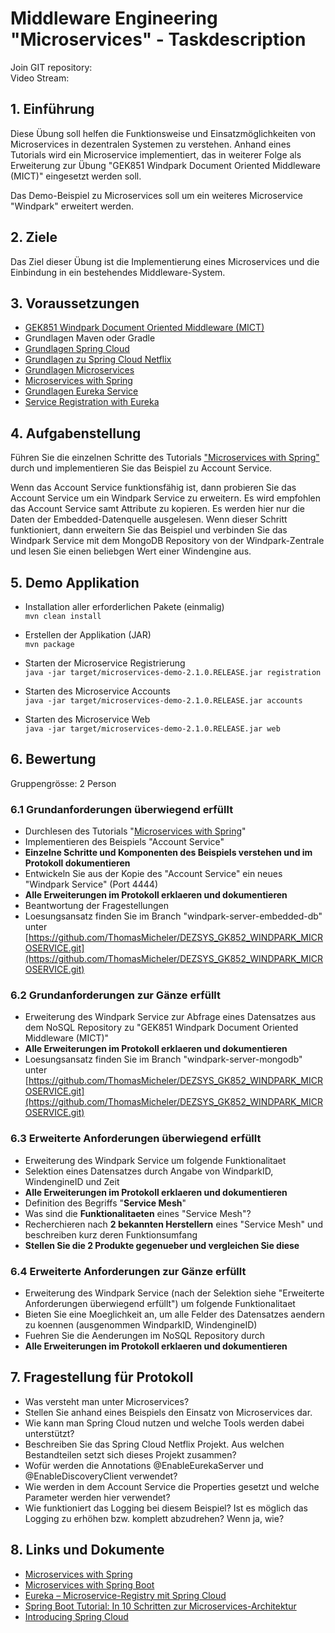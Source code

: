 # Middleware Engineering "Microservices" - Taskdescription  

Join GIT repository:   
Video Stream:  


## 1. Einführung

Diese Übung soll helfen die Funktionsweise und Einsatzmöglichkeiten von Microservices in dezentralen Systemen zu verstehen. Anhand eines Tutorials wird ein Microservice implementiert, das in weiterer Folge als Erweiterung zur Übung "GEK851 Windpark Document Oriented Middleware (MICT)" eingesetzt werden soll.

Das Demo-Beispiel zu Microservices soll um ein weiteres Microservice "Windpark" erweitert werden.


## 2. Ziele

Das Ziel dieser Übung ist die Implementierung eines Microservices und die Einbindung in ein bestehendes Middleware-System.

## 3. Voraussetzungen

* [GEK851 Windpark Document Oriented Middleware (MICT)](https://elearning.tgm.ac.at/mod/assign/view.php?id=168719)
* Grundlagen Maven oder Gradle
* [Grundlagen Spring Cloud](https://spring.io/)
* [Grundlagen zu Spring Cloud Netflix](http://cloud.spring.io/spring-cloud-static/Greenwich.SR1/multi/multi__spring_cloud_netflix.html)
* [Grundlagen Microservices](https://www.edureka.co/blog/what-is-microservices/)
* [Microservices with Spring](https://spring.io/blog/2015/07/14/microservices-with-spring)
* [Grundlagen Eureka Service](https://spring.io/guides/gs/service-registration-and-discovery/)
* [Service Registration with Eureka](https://www.tutorialspoint.com/spring_boot/spring_boot_service_registration_with_eureka.htm)


## 4. Aufgabenstellung

Führen Sie die einzelnen Schritte des Tutorials ["Microservices with Spring"](https://spring.io/blog/2015/07/14/microservices-with-spring) durch und implementieren Sie das Beispiel zu Account Service.

Wenn das Account Service funktionsfähig ist, dann probieren Sie das Account Service um ein Windpark Service zu erweitern. Es wird empfohlen das Account Service samt Attribute zu kopieren. Es werden hier nur die Daten der Embedded-Datenquelle ausgelesen. Wenn dieser Schritt funktioniert, dann erweitern Sie das Beispiel und verbinden Sie das Windpark Service mit dem MongoDB Repository von der Windpark-Zentrale und lesen Sie einen beliebgen Wert einer Windengine aus.

## 5. Demo Applikation

* Installation aller erforderlichen Pakete (einmalig)  
  `mvn clean install`

* Erstellen der Applikation (JAR)  
  `mvn package`

* Starten der Microservice Registrierung   
  `java -jar target/microservices-demo-2.1.0.RELEASE.jar registration`

* Starten des Microservice Accounts  
  `java -jar target/microservices-demo-2.1.0.RELEASE.jar accounts`

* Starten des Microservice Web  
  `java -jar target/microservices-demo-2.1.0.RELEASE.jar web`

## 6. Bewertung
Gruppengrösse: 2 Person  

### 6.1 Grundanforderungen **überwiegend erfüllt**
- Durchlesen des Tutorials "[Microservices with Spring](https://spring.io/blog/2015/07/14/microservices-with-spring)"
- Implementieren des Beispiels "Account Service"
- **Einzelne Schritte und Komponenten des Beispiels verstehen und im Protokoll dokumentieren**
- Entwickeln Sie aus der Kopie des "Account Service" ein neues "Windpark Service" (Port 4444)
- **Alle Erweiterungen im Protokoll erklaeren und dokumentieren**
- Beantwortung der Fragestellungen  
- Loesungsansatz finden Sie im Branch "windpark-server-embedded-db" unter [https://github.com/ThomasMicheler/DEZSYS_GK852_WINDPARK_MICROSERVICE.git](https://github.com/ThomasMicheler/DEZSYS_GK852_WINDPARK_MICROSERVICE.git)

### 6.2 Grundanforderungen **zur Gänze erfüllt**
- Erweiterung des Windpark Service zur Abfrage eines Datensatzes aus dem NoSQL Repository zu "GEK851 Windpark Document Oriented Middleware (MICT)"
- **Alle Erweiterungen im Protokoll erklaeren und dokumentieren**
- Loesungsansatz finden Sie im Branch "windpark-server-mongodb" unter [https://github.com/ThomasMicheler/DEZSYS_GK852_WINDPARK_MICROSERVICE.git](https://github.com/ThomasMicheler/DEZSYS_GK852_WINDPARK_MICROSERVICE.git)

### 6.3 Erweiterte Anforderungen **überwiegend erfüllt**
- Erweiterung des Windpark Service um folgende Funktionalitaet  
 - Selektion eines Datensatzes durch Angabe von WindparkID, WindengineID und Zeit
 - **Alle Erweiterungen im Protokoll erklaeren und dokumentieren**
- Definition des Begriffs "**Service Mesh**"
- Was sind die **Funktionalitaeten** eines "Service Mesh"?
- Recherchieren nach **2 bekannten Herstellern** eines "Service Mesh" und beschreiben kurz deren Funktionsumfang
- **Stellen Sie die 2 Produkte gegenueber und vergleichen Sie diese**

### 6.4 Erweiterte Anforderungen **zur Gänze erfüllt**
- Erweiterung des Windpark Service (nach der Selektion siehe "Erweiterte Anforderungen überwiegend erfüllt") um folgende Funktionalitaet
 - Bieten Sie eine Moeglichkeit an, um alle Felder des Datensatzes aendern zu koennen (ausgenommen WindparkID, WindengineID)
 - Fuehren Sie die Aenderungen im NoSQL Repository durch
 - **Alle Erweiterungen im Protokoll erklaeren und dokumentieren**

## 7. Fragestellung für Protokoll

+ Was versteht man unter Microservices?
+ Stellen Sie anhand eines Beispiels den Einsatz von Microservices dar.
+ Wie kann man Spring Cloud nutzen und welche Tools werden dabei unterstützt?
+ Beschreiben Sie das Spring Cloud Netflix Projekt. Aus welchen Bestandteilen setzt sich dieses Projekt zusammen?
+ Wofür werden die Annotations @EnableEurekaServer und @EnableDiscoveryClient verwendet?
+ Wie werden in dem Account Service die Properties gesetzt und welche Parameter werden hier verwendet?
+ Wie funktioniert das Logging bei diesem Beispiel? Ist es möglich das Logging zu erhöhen bzw. komplett abzudrehen?
  Wenn ja, wie?

## 8. Links und Dokumente
* [Microservices with Spring](https://spring.io/blog/2015/07/14/microservices-with-spring)
* [Microservices with Spring Boot](https://medium.com/omarelgabrys-blog/microservices-with-spring-boot-intro-to-microservices-part-1-c0d24cd422c3)
* [Eureka – Microservice-Registry mit Spring Cloud](https://www.heise.de/developer/artikel/Eureka-Microservice-Registry-mit-Spring-Cloud-2848238.html?seite=all)
* [Spring Boot Tutorial: In 10 Schritten zur Microservices-Architektur](https://jaxenter.de/spring-boot-tutorial-microservices-cloud-foundry-kubernetes-58695)
* [Introducing Spring Cloud](https://spring.io/blog/2014/06/03/introducing-spring-cloud)
